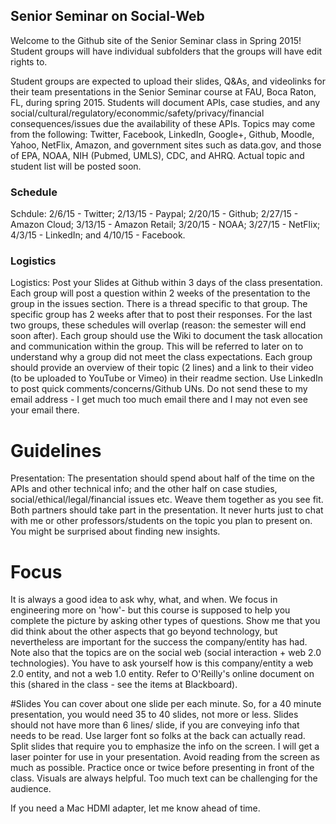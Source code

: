 ## Senior Seminar on Social-Web
Welcome to the Github site of the Senior Seminar class in Spring 2015!
Student groups will have individual subfolders that the groups will have edit rights to. 

Student groups are expected to upload their slides, Q&As, and videolinks for their team presentations in the Senior Seminar course at FAU, Boca Raton, FL, during spring 2015. Students will document APIs, case studies, and any social/cultural/regulatory/econommic/safety/privacy/financial  consequences/issues due the availability of these APIs. 
Topics may come from the following: Twitter, Facebook, LinkedIn, Google+, Github, Moodle, Yahoo, NetFlix,  Amazon, and government sites such as data.gov, and those of EPA, NOAA, NIH (Pubmed, UMLS), CDC, and AHRQ.
Actual topic and student list will be posted soon. 
### Schedule
Schdule:
2/6/15 - Twitter; 
2/13/15 - Paypal; 
2/20/15 - Github; 
2/27/15 - Amazon Cloud; 
3/13/15 - Amazon Retail; 
3/20/15 - NOAA; 
3/27/15 - NetFlix; 
4/3/15 - LinkedIn; and
4/10/15 - Facebook.
### Logistics
Logistics: Post your Slides at Github within 3 days of the class presentation. Each group will post a question within 2 weeks of the presentation to the group in the issues section. There is a thread specific to that group. The specific group has 2 weeks after that to post their responses. For the last two groups, these schedules will overlap (reason: the semester will end soon after). Each group should use the Wiki to document the task allocation and communication within the group. This will be referred to later on to understand why a group did not meet the class expectations. Each group should provide an overview of their topic (2 lines) and a link to their video (to be uploaded to YouTube or Vimeo) in their readme section. Use LinkedIn to post quick comments/concerns/Github UNs. Do not send these to my email address - I get much too much email there and I may not even see your email there. 

# Guidelines
Presentation: The presentation should spend about half of the time on the APIs and other technical info; and the other half on case studies, social/ethical/legal/financial issues etc. Weave them together as you see fit. Both partners should take part in the presentation. It never hurts just to chat with me or other professors/students on the topic you plan to present on. You might be surprised about finding new insights. 

# Focus
It is always a good idea to ask why, what, and when. We focus in engineering more on 'how'- but this course is supposed to help you complete the picture by asking other types of questions. Show me that you did think about the other aspects that go beyond technology, but nevertheless are important for the success the company/entity has had. Note also that the topics are on the social web (social interaction + web 2.0 technologies). You have to ask yourself how is this company/entity a web 2.0 entity, and not a web 1.0 entity. Refer to O'Reilly's online document on this (shared in the class - see the items at Blackboard).

#Slides
You can cover about one slide per each minute. So, for a 40 minute presentation, you would need 35 to 40 slides, not more or less. Slides should not have more than 6 lines/ slide, if you are conveying info that needs to be read. Use larger font so folks at the back can actually read. Split slides that require you to emphasize the info on the screen. I will get a laser pointer for use in your presentation.  Avoid reading from the screen as much as possible. Practice once or twice before presenting in front of the class. Visuals are always helpful. Too much text can be challenging for the audience. 

If you need a Mac HDMI adapter, let me know ahead of time. 

